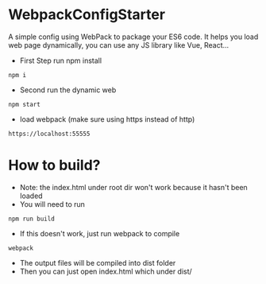 # WebpackConfigStarter
A simple config using WebPack to package your ES6 code. It helps you load web page dynamically, you can use any JS library like Vue, React... 


* First Step run npm install
```
npm i
```

* Second run the dynamic web
```
npm start
```

* load webpack (make sure using https instead of http)
```
https://localhost:55555
```

# How to build?

* Note: the index.html under root dir won't work because it hasn't been loaded
* You will need to run

```
npm run build
```

* If this doesn't work, just run webpack to compile

```
webpack
```

* The output files will be compiled into dist folder
* Then you can just open index.html which under dist/
